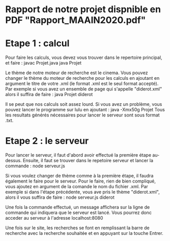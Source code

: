 # Rapport de notre projet dispnible en PDF "Rapport_MAAIN2020.pdf"


# Etape 1 : calcul

Pour faire les calculs, vous devez vous trouver dans le repertoire principal, et faire :
javac Projet.java
java Projet

Le thème de notre moteur de recherche est le cinema.
Vous pouvez changer le thème du moteur de recherche pour les calculs en ajoutant en argument le titre de votre .xml (le format .xml est le seul format accepté).
Par exemple si vous avez un ensemble de page qui s'appelle "diderot.xml" alors il suffira de faire :
java Projet diderot

Il se peut que nos calculs soit assez lourd. Si vous avez un problème, vous pouvez lancer le programme sur lulu en ajoutant :
java -Xmx50g Projet
Tous les resultats générés nécessaires pour lancer le serveur sont sous format .txt.

# Etape 2 : le serveur

Pour lancer le serveur, il faut d'abord avoir effectué la première étape au-dessus. Ensuite, il faut se trouver dans le repetoire serveur et lancer la commande :
node serveur.js

Si vous voulez changer de thème comme à la première étape, il faudra également le faire pour le serveur. Pour le faire, rien de bien compliqué, vous ajoutez en argument de la comande le nom du fichier .xml. Par exemple si dans l'étape précédente, vous ave pris le thème "diderot.xml", alors il vous suffira de faire :
node serveur.js diderot

Une fois la commande effectué, un message affichera sur la ligne de commande qui indiquera que le serveur est lancé.
Vous pourrez donc acceder au serveur à l'adresse localhost:8080

Une fois sur le site, les recherches se font en remplissant la barre de recherche avec la recherche souhaitée et en appuyant sur la touche Entrer.
